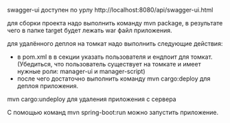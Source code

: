 swagger-ui доступен по урлу http://localhost:8080/api/swagger-ui.html

 для сборки проекта надо выполнить команду mvn package,
 в результате чего в папке target будет лежать war файл приложения.
 
 для удалённого деплоя на томкат надо выполнить следующие действия:
 - в pom.xml в в секции <build> указать пользователя и ендпоит для томкат. (Убедиться, что пользователь существует на томкате и имеет нужные роли: manager-ui и manager-script)
 - после чего достаточно выполнить команду mvn cargo:deploy для деплоя приложения.
 
 mvn cargo:undeploy для удаления приложения с сервера
  
 С помощью команд mvn spring-boot:run можно запустить приложение.